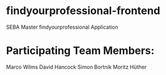 # findyourprofessional-frontend
SEBA Master findyourprofessional Application

# Participating Team Members:
Marco Wilms
David Hancock
Simon Bortnik
Moritz Hüther